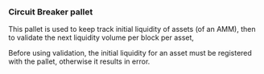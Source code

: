 ### Circuit Breaker pallet

This pallet is used to keep track initial liquidity of assets (of an AMM), 
then to validate the next liquidity volume per block per asset,

Before using validation, the initial liquidity for an asset must be registered with the pallet, otherwise it results in error.
